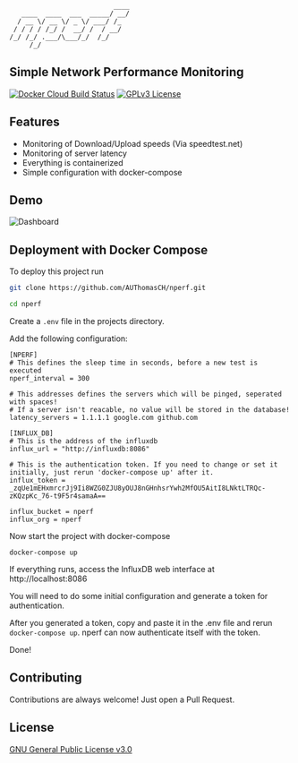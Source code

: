 ```
                          ____
   ____  ____  ___  _____/ __/
  / __ \/ __ \/ _ \/ ___/ /_
 / / / / /_/ /  __/ /  / __/
/_/ /_/ .___/\___/_/  /_/
     /_/
```

## Simple Network Performance Monitoring

[![Docker Cloud Build Status](https://img.shields.io/docker/cloud/build/thomasglauser00/nperf)](https://hub.docker.com/r/thomasglauser00/nperf)
[![GPLv3 License](https://img.shields.io/badge/License-GPL%20v3-yellow.svg)](https://opensource.org/licenses/)

## Features

-   Monitoring of Download/Upload speeds (Via speedtest.net)
-   Monitoring of server latency
-   Everything is containerized
-   Simple configuration with docker-compose

## Demo

![Dashboard](https://github.com/AUThomasCH/nperf/raw/main/docs/images/dashboard.PNG)

## Deployment with Docker Compose

To deploy this project run

```bash
git clone https://github.com/AUThomasCH/nperf.git

cd nperf
```

Create a `.env` file in the projects directory.

Add the following configuration:

```
[NPERF]
# This defines the sleep time in seconds, before a new test is executed
nperf_interval = 300

# This addresses defines the servers which will be pinged, seperated with spaces!
# If a server isn't reacable, no value will be stored in the database!
latency_servers = 1.1.1.1 google.com github.com

[INFLUX_DB]
# This is the address of the influxdb
influx_url = "http://influxdb:8086"

# This is the authentication token. If you need to change or set it initially, just rerun 'docker-compose up' after it.
influx_token = _zqUe1mEHxmrcrJj9Ii8WZG0ZJU8yOUJ8nGHnhsrYwh2MfOU5AitI8LNktLTRQc-zKQzpKc_76-t9F5r4samaA==

influx_bucket = nperf
influx_org = nperf
```

Now start the project with docker-compose

```
docker-compose up
```

If everything runs, access the InfluxDB web interface at http://localhost:8086

You will need to do some initial configuration and generate a token for authentication.

After you generated a token, copy and paste it in the .env file and rerun `docker-compose up`.
nperf can now authenticate itself with the token.

Done!

## Contributing

Contributions are always welcome! Just open a Pull Request.

## License

[GNU General Public License v3.0](https://github.com/AUThomasCH/nperf/blob/main/LICENSE)
